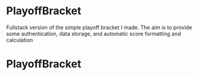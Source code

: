 # PlayoffBracket
Fullstack version of the simple playoff bracket I made. The aim is to provide some authentication, data storage, and automatic score formatting and calculation
# PlayoffBracket
